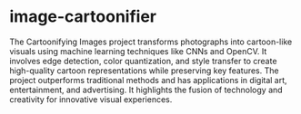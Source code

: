 # image-cartoonifier
The Cartoonifying Images project transforms photographs into cartoon-like visuals using machine learning
techniques like CNNs and OpenCV. It involves edge detection, color quantization, and style transfer to create
high-quality cartoon representations while preserving key features. The project outperforms traditional methods
and has applications in digital art, entertainment, and advertising. It highlights the fusion of technology and
creativity for innovative visual experiences.
